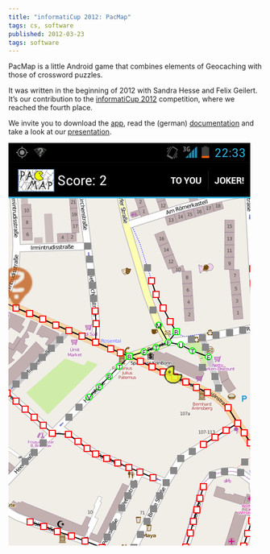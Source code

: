 ```yaml
---
title: "informatiCup 2012: PacMap"
tags: cs, software
published: 2012-03-23
tags: software
---
```


PacMap is a little Android game that combines elements of Geocaching with those of crossword puzzles.

It was written in the beginning of 2012 with Sandra Hesse and Felix Geilert. It’s our contribution to the [informatiCup 2012](http://www.gi.de/wir-ueber-uns/wettbewerbe/informaticup/informaticup-2012.html) competition, where we reached the fourth place.

We invite you to download the [app](pacmap.apk), read the (german) [documentation](pacmap-ausarbeitung.pdf) and take a look at our [presentation](pacmap-vortrag.pdf).

![PacMap screenshot](pacmap-screenshot.png)
